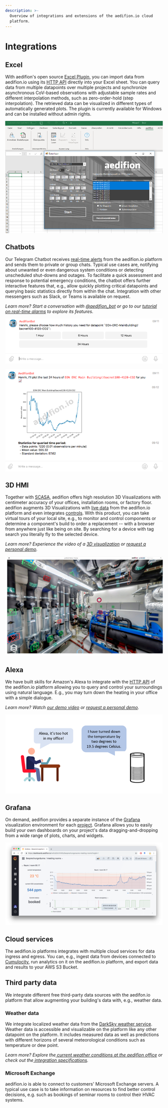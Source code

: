```yaml
---
description: >-
  Overview of integrations and extensions of the aedifion.io cloud
  platform.
---
```


# Integrations

## Excel

With aedifion's open source [Excel Plugin](https://github.com/aedifion/aedifion-excel-plugin), you can import data from aedifion.io using its [HTTP API](../developers/api-documentation/) directly into your Excel sheet. You can query data from multiple datapoints over multiple projects and synchronize asynchronous CoV-based observations with adjustable sample rates and different interpolation methods, such as zero-order-hold \(step interpolation\). The retrieved data can be visualized in different types of automatically generated plots. The plugin is currently available for Windows and can be installed without admin rights.

![Importing multiple timeseries from the aedifion.io HTTP API directly into an Excel sheet.](../.gitbook/assets/excel_01.png)

## Chatbots

Our Telegram Chatbot receives [real-time alerts](../developers/api-documentation/guides-and-tutorials/alarming.md) from the aedifion.io platform and sends them to private or group chats. Typical use cases are, notifying about unwanted or even dangerous system conditions or detecting unscheduled shut-downs and outages. To facilitate a quick assessment and response to potential emergency conditions, the chatbot offers further interactive features that, e.g., allow quickly plotting critical datapoints and querying basic statistics directly from within the chat. Integration with other messengers such as Slack, or Teams is available on request.

_Learn more? Start a conversation with_ [_@aedifion\_bot_](https://telegram.me/aedifion_bot) _or go to our_ [_tutorial on real-time alarms_](../developers/api-documentation/guides-and-tutorials/alarming.md) _to explore its features._    

![](../.gitbook/assets/alert_plot_03.png)

![Plotting a threshold alarm on CO2 concentration within a Telegram chat.](../.gitbook/assets/alert_plot_04.png)

## 3D HMI

Together with [SCASA](http://scasa.eu), aedifion offers high resolution 3D Visualizations with centimeter accuracy of your offices, installation rooms, or factory floor. aedifion augments 3D Visualizations with [live data](../developers/mqtt-api/) from the aedifion.io platform and even integrates [controls](../developers/api-documentation/guides-and-tutorials/setpoints-and-schedules.md). With this product, you can take virtual tours of your local site, e.g., to monitor and control components or determine a component's build to order a replacement -- with a browser from anywhere just like being on site. By searching for a device with tag search you literally fly to the selected device. 

_Learn more? Experience the video of a_ [_3D visualization_](https://www.youtube.com/watch?v=knJPzOOzjfg) _or_ [_request a personal demo_](../contact.md)_._

![Taking a virtual tour through the ERC&apos;s installations room.](../.gitbook/assets/bildschirmfoto-2019-02-08-um-14.57.43.png)

## Alexa

We have built skills for Amazon's Alexa to integrate with the [HTTP API](../developers/api-documentation/) of the aedifion.io platform allowing you to query and control your surroundings using natural language. E.g., you may turn down the heating in your office with a simple dialogue.

_Learn more? Watch_ [_our demo video_](https://www.linkedin.com/feed/update/urn:li:activity:6424532222916726784/) _or_ [_request a personal demo_](../contact.md)_._

![](../.gitbook/assets/alexa.png)

## Grafana

On demand, aedifion provides a separate instance of the [Grafana](%20https://grafana.com/) visualization environment for each [project](../glossary.md#project). Grafana allows you to easily build your own dashboards on your project's data dragging-and-dropping from a wide range of plots, charts, and widgets.

![Example of a custom Grafana dashboard for monitoring occupancy and comfort in a meeting room.](../.gitbook/assets/grafana_example_rwth_2.png)

## Cloud services

The aedifion.io platforms integrates with multiple cloud services for data ingress and egress. You can, e.g., ingest data from devices connected to [Cumulocity](http://www.cumulocity.com), run analytics on it on the aedifion.io platform, and export data and results to your AWS S3 Bucket.

## Third party data

We integrate different free third-party data sources with the aedifon.io platform that allow augmenting your building's data with, e.g., weather data.

### Weather data

We integrate localized weather data from the [DarkSky weather service](https://darksky.net).  Weather data is accessible and visualizable on the platform like any other datapoint on the platform. It includes measured data as well as predictions with different horizons of several meteorological conditions such as temperature or dew point.

_Learn more? Explore the_[ _current weather conditions at the aedifion office_](https://darksky.net/forecast/50.789,6.051/us12/en) _or check out the_[ _integration specifications_](../engineers/weather-data.md)_._

### **Microsoft Exchange**

aedifion.io is able to connect to customers' Microsoft Exchange servers. A typical use case is to take information on resources to find better control decisions, e.g. such as bookings of seminar rooms to control their HVAC systems.






